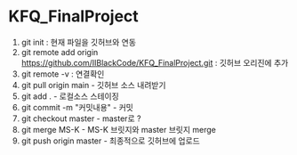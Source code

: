 # KFQ_FinalProject


1. git init : 현재 파일을 깃허브와 연동
2. git remote add origin https://github.com/IIBlackCode/KFQ_FinalProject.git : 깃허브 오리진에 추가
3. git remote -v : 연결확인
1. git pull origin main - 깃허브 소스 내려받기
2. git add . - 로컬소스 스테이징
3. git commit -m "커밋내용" - 커밋
4. git checkout master - master로 ?
5. git merge MS-K - MS-K 브릿지와 master 브릿지 merge
6. git push origin master - 최종적으로 깃허브에 업로드
